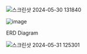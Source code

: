 
![스크린샷 2024-05-30 131840](https://github.com/W-llama/todolist/assets/106076670/b57525a1-7c35-4956-9d66-3d6dc4b52869)

![image](https://github.com/W-llama/todolist/assets/106076670/8d289bad-3d91-4381-ad44-cc99a5f7ea97)



ERD Diagram

![스크린샷 2024-05-31 125301](https://github.com/W-llama/todolist/assets/106076670/39b2bdd0-53f4-49ed-adae-f7541df758ef)
